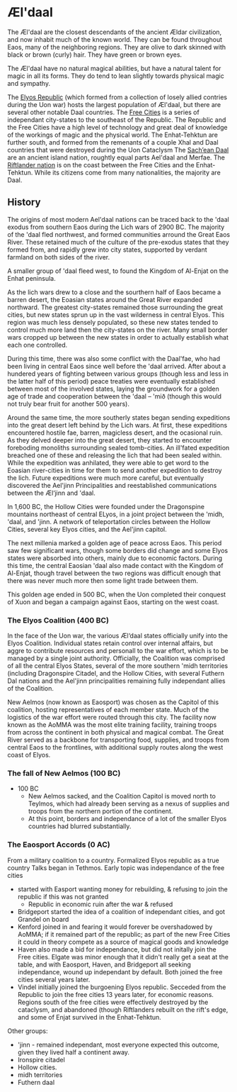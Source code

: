 # Æl'daal 

The Æl'daal are the closest descendants of the ancient Ældar civilization, and now inhabit much of the known world.
They can be found throughout Eaos, many of the neighboring regions.
They are olive to dark skinned with black or brown (curly) hair. They have green or brown eyes.

The Æl'daal have no natural magical abilities, but have a natural talent for magic in all its forms. They do tend to lean slightly towards physical magic and sympathy.

The [Elyos Republic](../../organizations/elyos_republic) (which formed from a collection of losely allied contries during the Uon war) hosts the largest population of Æl'daal, but there are several other notable Daal countries. 
The [Free Cities](../../organizations/free_cities) is a series of independant city-states to the southeast of the Republic. The Republic and the Free Cities have a high level of technology and great deal of knowledge of the workings of magic and the physical world.
The Enhat-Tehktun are further south, and formed from the remenants of a couple Xhal and Daal countries that were destroyed during the Uon Cataclysm
The [Sach’ean Daal](../../organizations/sachean_isles) are an ancient island nation, roughtly equal parts Ael'daal and Merfae.
The [Riftlander nation](./riftlanders) is on the coast between the Free Cities and the Enhat-Tehktun. While its citizens come from many nationalities, the majority are Daal.

## History

The origins of most modern Ael'daal nations can be traced back to the 'daal exodus from southern Eaos during the Lich wars of 2900 BC.
The majority of the 'daal fled northwest, and formed communities arround the Great Eaos River. These retained much of the culture of the pre-exodus states that they formed from, and rapidly grew into city states, 
supported by verdant farmland on both sides of the river.

A smaller group of 'daal fleed west, to found the Kingdom of Al-Enjat on the Enhat peninsula.

As the lich wars drew to a close and the sourthern half of Eaos became a barren desert, the Eoasian states around the Great River expanded northward.
The greatest city-states remained those surrounding the great cities, but new states sprun up in the vast wilderness in central Elyos.
This region was much less densely populated, so these new states tended to control much more land then the city-states on the river. 
Many small border wars cropped up between the new states in order to actually establish what each one controlled. 

During this time, there was also some conflict with the Daal'fae, who had been living in central Eaos since well before the 'daal arrived. 
After about a hundered years of fighting between various groups (though less and less in the latter half of this period) peace treaties were eventually established between most of the involved states, 
laying the groundwork for a golden age of trade and cooperation between the 'daal – 'mið (though this would not truly bear fruit for another 500 years).

Around the same time, the more southerly states began sending expeditions into the great desert left behind by the Lich wars. 
At first, these expeditions encountered hostile fae, barren, magicless desert, and the ocasional ruin. As they delved deeper into the great desert, they started to encounter foreboding monoliths surrounding sealed tomb-cities.
An ill'fated expedition breached one of these and releasing the lich that had been sealed within. While the expedition was anhilated, they were able to get word to the Eoasian river-cities in time for them to send another expedition to destroy the lich. 
Future expeditions were much more careful, but eventually discovered the Ael'jinn Principalities and reestablished communications between the Æl‘jinn and 'daal.

In 1,600 BC, the Hollow Cities were founded under the Dragonspine mountains northeast of central ELyos, in a joint project between the 'midh, 'daal, and 'jinn.
A network of teleportation circles between the Hollow Cities, several key Elyos cities, and the Ael'jinn capitol.

The next millenia marked a golden age of peace across Eaos. This period saw few significant wars, though some borders did change and some Elyos states were absorbed into others, mainly due to economic factors.
During this time, the central Eaosian 'daal also made contact with the Kingdom of Al-Enjat, though travel between the two regions was difficult enough that there was never much more then some light trade between them.

This golden age ended in 500 BC, when the Uon completed their conquest of Xuon and began a campaign against Eaos, starting on the west coast.

### The Elyos Coalition (400 BC)

In the face of the Uon war, the various Æl‘daal states officially unify into the Elyos Coalition. Individual states retain control over internal affairs, but aggre to contribute resources and personall to the war effort, which is to be managed by a single joint authority.
Officially, the Coalition was comprised of all the central Elyos States, several of the more southern 'midh territories (including Dragonspire Citadel, and the Hollow Cities, 
with several Futhern Dal nations and the Ael'jinn principalities remaining fully independant allies of the Coalition. 

New Aelmos (now known as Eaosport) was chosen as the Capitol of this coalition, hosting representatives of each member state. Much of the logistics of the war effort were routed through this city. 
The facility now known as the AoMMA was the most elite training facility, training troops from across the continent in both physical and magical combat. 
The Great River served as a backbone for transporting food, supplies, and troops from central Eaos to the frontlines, with additional supply routes along the west coast of Elyos.
 
### The fall of New Aelmos (100 BC)

- 100 BC
  - New Aelmos sacked, and the Coalition Capitol is moved north to Teylmos, which had already been serving as a nexus of supplies and troops from the northern portion of the continent. 
  - At this point, borders and independance of a lot of the smaller Elyos countries had blurred substantially.
  
### The Eaosport Accords (0 AC)
  From a military coalition to a country.
  Formalized Elyos republic as a true country
  Talks began in Tethmos. Early topic was independance of the free cities
  - started with Easport wanting money for rebuilding, & refusing to join the republic if this was not granted
    - Republic in economic ruin after the war & refused
  - Bridgeport started the idea of a coalition of independant cities, and got Grandel on board
  - Kenford joined in and fearing it would forever be overshadowed by AoMMA; if it remained part of the republic; as part of the new Free Cities it could in theory compete as a source of magical goods and knowledge
  - Haven also made a bid for independance, but did not initally join the Free cities. Elgate was minor enough that it didn't really get a seat at the table, and with Eaosport, Haven, and Bridgeport all seeking independance, wound up independant by default. Both joined the free cities several years later.
  - Vindel initially joined the burgoening Elyos republic. Secceded from the Republic to join the free cities 13 years later, for economic reasons.
  Regions south of the free cities were effectively destroyed by the cataclysm, and abandoned (though Riftlanders rebuilt on the rift's edge, and some of Enjat survived in the Enhat-Tehktun.
  
  Other groups:
  - 'jinn - remained independant, most everyone expected this outcome, given they lived half a continent away.
  - Ironspire citadel
  - Hollow cities.
  - midh territories
  - Futhern daal
